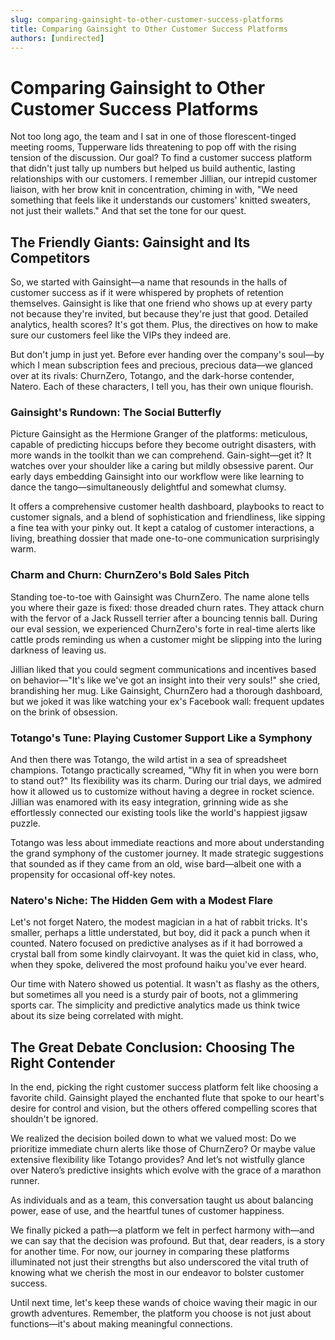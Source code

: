 ```yaml
---
slug: comparing-gainsight-to-other-customer-success-platforms
title: Comparing Gainsight to Other Customer Success Platforms
authors: [undirected]
---
```


# Comparing Gainsight to Other Customer Success Platforms

Not too long ago, the team and I sat in one of those florescent-tinged meeting rooms, Tupperware lids threatening to pop off with the rising tension of the discussion. Our goal? To find a customer success platform that didn't just tally up numbers but helped us build authentic, lasting relationships with our customers. I remember Jillian, our intrepid customer liaison, with her brow knit in concentration, chiming in with, "We need something that feels like it understands our customers' knitted sweaters, not just their wallets." And that set the tone for our quest.

## The Friendly Giants: Gainsight and Its Competitors

So, we started with Gainsight—a name that resounds in the halls of customer success as if it were whispered by prophets of retention themselves. Gainsight is like that one friend who shows up at every party not because they're invited, but because they're just that good. Detailed analytics, health scores? It's got them. Plus, the directives on how to make sure our customers feel like the VIPs they indeed are.

But don't jump in just yet. Before ever handing over the company's soul—by which I mean subscription fees and precious, precious data—we glanced over at its rivals: ChurnZero, Totango, and the dark-horse contender, Natero. Each of these characters, I tell you, has their own unique flourish.

### Gainsight's Rundown: The Social Butterfly

Picture Gainsight as the Hermione Granger of the platforms: meticulous, capable of predicting hiccups before they become outright disasters, with more wands in the toolkit than we can comprehend. Gain-sight—get it? It watches over your shoulder like a caring but mildly obsessive parent. Our early days embedding Gainsight into our workflow were like learning to dance the tango—simultaneously delightful and somewhat clumsy. 

It offers a comprehensive customer health dashboard, playbooks to react to customer signals, and a blend of sophistication and friendliness, like sipping a fine tea with your pinky out. It kept a catalog of customer interactions, a living, breathing dossier that made one-to-one communication surprisingly warm.

### Charm and Churn: ChurnZero's Bold Sales Pitch

Standing toe-to-toe with Gainsight was ChurnZero. The name alone tells you where their gaze is fixed: those dreaded churn rates. They attack churn with the fervor of a Jack Russell terrier after a bouncing tennis ball. During our eval session, we experienced ChurnZero's forte in real-time alerts like cattle prods reminding us when a customer might be slipping into the luring darkness of leaving us.

Jillian liked that you could segment communications and incentives based on behavior—"It's like we've got an insight into their very souls!" she cried, brandishing her mug. Like Gainsight, ChurnZero had a thorough dashboard, but we joked it was like watching your ex's Facebook wall: frequent updates on the brink of obsession.

### Totango's Tune: Playing Customer Support Like a Symphony

And then there was Totango, the wild artist in a sea of spreadsheet champions. Totango practically screamed, "Why fit in when you were born to stand out?" Its flexibility was its charm. During our trial days, we admired how it allowed us to customize without having a degree in rocket science. Jillian was enamored with its easy integration, grinning wide as she effortlessly connected our existing tools like the world's happiest jigsaw puzzle.

Totango was less about immediate reactions and more about understanding the grand symphony of the customer journey. It made strategic suggestions that sounded as if they came from an old, wise bard—albeit one with a propensity for occasional off-key notes.

### Natero's Niche: The Hidden Gem with a Modest Flare

Let's not forget Natero, the modest magician in a hat of rabbit tricks. It's smaller, perhaps a little understated, but boy, did it pack a punch when it counted. Natero focused on predictive analyses as if it had borrowed a crystal ball from some kindly clairvoyant. It was the quiet kid in class, who, when they spoke, delivered the most profound haiku you've ever heard.

Our time with Natero showed us potential. It wasn't as flashy as the others, but sometimes all you need is a sturdy pair of boots, not a glimmering sports car. The simplicity and predictive analytics made us think twice about its size being correlated with might.

## The Great Debate Conclusion: Choosing The Right Contender

In the end, picking the right customer success platform felt like choosing a favorite child. Gainsight played the enchanted flute that spoke to our heart's desire for control and vision, but the others offered compelling scores that shouldn't be ignored.

We realized the decision boiled down to what we valued most: Do we prioritize immediate churn alerts like those of ChurnZero? Or maybe value extensive flexibility like Totango provides? And let’s not wistfully glance over Natero’s predictive insights which evolve with the grace of a marathon runner.

As individuals and as a team, this conversation taught us about balancing power, ease of use, and the heartful tunes of customer happiness.

We finally picked a path—a platform we felt in perfect harmony with—and we can say that the decision was profound. But that, dear readers, is a story for another time. For now, our journey in comparing these platforms illuminated not just their strengths but also underscored the vital truth of knowing what we cherish the most in our endeavor to bolster customer success.

Until next time, let's keep these wands of choice waving their magic in our growth adventures. Remember, the platform you choose is not just about functions—it's about making meaningful connections.